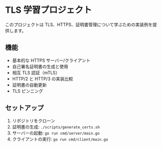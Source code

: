 # TLS 学習プロジェクト

このプロジェクトは TLS、HTTPS、証明書管理について学ぶための実装例を提供します。

## 機能

- 基本的な HTTPS サーバー/クライアント
- 自己署名証明書の生成と使用
- 相互 TLS 認証（mTLS）
- HTTP/2 と HTTP/3 の実装比較
- 証明書の自動更新
- TLS ピンニング

## セットアップ

1. リポジトリをクローン
2. 証明書の生成: `./scripts/generate_certs.sh`
3. サーバーの起動: `go run cmd/server/main.go`
4. クライアントの実行: `go run cmd/client/main.go`
